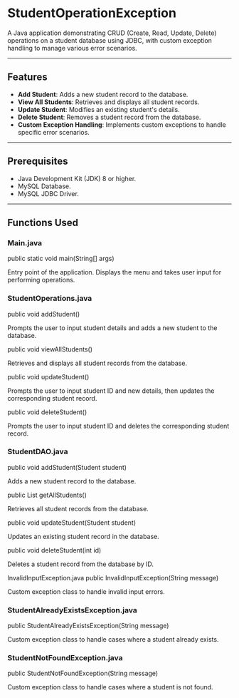 # StudentOperationException

A Java application demonstrating CRUD (Create, Read, Update, Delete) operations on a student database using JDBC, with custom exception handling to manage various error scenarios.

---

## Features

- **Add Student**: Adds a new student record to the database.
- **View All Students**: Retrieves and displays all student records.
- **Update Student**: Modifies an existing student's details.
- **Delete Student**: Removes a student record from the database.
- **Custom Exception Handling**: Implements custom exceptions to handle specific error scenarios.

---

## Prerequisites

- Java Development Kit (JDK) 8 or higher.
- MySQL Database.
- MySQL JDBC Driver.

---
## Functions Used

### Main.java
public static void main(String[] args)

Entry point of the application. Displays the menu and takes user input for performing operations.

### StudentOperations.java

public void addStudent()

Prompts the user to input student details and adds a new student to the database.

public void viewAllStudents()

Retrieves and displays all student records from the database.

public void updateStudent()

Prompts the user to input student ID and new details, then updates the corresponding student record.

public void deleteStudent()

Prompts the user to input student ID and deletes the corresponding student record.

### StudentDAO.java
public void addStudent(Student student)

Adds a new student record to the database.

public List<Student> getAllStudents()

Retrieves all student records from the database.

public void updateStudent(Student student)

Updates an existing student record in the database.

public void deleteStudent(int id)

Deletes a student record from the database by ID.

InvalidInputException.java
public InvalidInputException(String message)

Custom exception class to handle invalid input errors.

### StudentAlreadyExistsException.java
public StudentAlreadyExistsException(String message)

Custom exception class to handle cases where a student already exists.

### StudentNotFoundException.java
public StudentNotFoundException(String message)

Custom exception class to handle cases where a student is not found.
